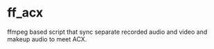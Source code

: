 # ff_acx
ffmpeg based script that sync separate recorded audio and video and makeup audio to meet ACX.
